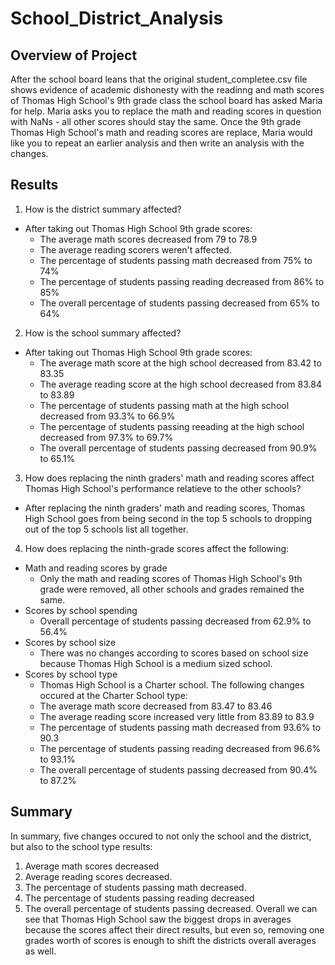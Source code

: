 # School_District_Analysis

## Overview of Project
After the school board leans that the original student_completee.csv file shows evidence of academic dishonesty with the readinng and math scores of Thomas High School's 9th grade class the school board has asked Maria for help. Maria asks you to replace the math and reading scores in question with NaNs - all other scores should stay the same. Once the 9th grade Thomas High School's math and reading scores are replace, Maria would like you to repeat an earlier analysis and then write an analysis with the changes. 

## Results
1. How is the district summary affected?
* After taking out Thomas High School 9th grade scores:
   - The average math scores decreased from 79 to 78.9
   - The average reading scorers weren't affected. 
   - The percentage of students passing math decreased from 75% to 74%
   - The percentage of students passing reading decreased from 86% to 85%
   - The overall percentage of students passing decreased from 65% to 64%
 
 
2. How is the school summary affected?
* After taking out Thomas High School 9th grade scores: 
   - The average math score at the high school decreased from 83.42 to 83.35
   - The average reading score at the high school decreased from 83.84 to 83.89
   - The percentage of students passing math at the high school decreased from 93.3% to 66.9%
   - The percentage of students passing reeading at the high school decreased from 97.3% to 69.7%
   - The overall percentage of students passing decreased from 90.9% to 65.1%
  
  
3.  How does replacing the ninth graders' math and reading scores affect Thomas High School's performance relatieve to the other schools?
* After replacing the ninth graders' math and reading scores, Thomas High School goes from being second in the top 5 schools to dropping out of the top 5 schools list all together. 
  
  
4. How does replacing the ninth-grade scores affect the following: 
* Math and reading scores by grade
   - Only the math and reading scores of Thomas High School's 9th grade were removed, all other schools and grades remained the same. 
* Scores by school spending
   - Overall percentage of students passing decreased from 62.9% to 56.4%
* Scores by school size
   - There was no changes according to scores based on school size because Thomas High School is a medium sized school. 
* Scores by school type
   - Thomas High School is a Charter school. The following changes occured at the Charter School type:
    - The average math score decreased from 83.47 to 83.46
    - The average reading score increased very little from 83.89 to 83.9
    - The percentage of students passing math decreased from 93.6% to 90.3
    - The percentage of students passing reading decreased from 96.6% to 93.1%
    - The overall percentage of students passing decreased from 90.4% to 87.2%

## Summary
In summary, five changes occured to not only the school and the district, but also to the school type results: 
1. Average math scores decreased
2. Average reading scores decreased. 
3. The percentage of students passing math decreased. 
4. The percentage of students passing reading decreased
5. The overall percentage of students passing decreased. 
Overall we can see that Thomas High School saw the biggest drops in averages because the scores affect their direct results, but even so, removing one grades worth of scores is enough to shift the districts overall averages as well. 
